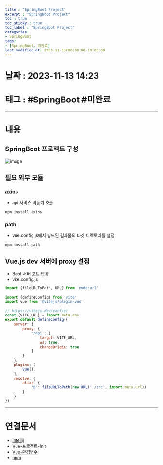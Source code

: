 ```yaml
---
title : "SpringBoot Project"
excerpt : "SpringBoot Project"
toc : true
toc_sticky : true
toc_label : "SpringBoot Project"
categories:
- SpringBoot
tags:
- [SpringBoot, 미완료]
last_modified_at: 2023-11-13T08:00:00-10:00:00
---
```


# 날짜 : 2023-11-13 14:23

# 태그 : #SpringBoot #미완료 
---

# 내용

## SpringBoot 프로젝트 구성
  
![image](../../assets/images/SpringVueProjectStructure.png)

## 필요 외부 모듈

### axios
- api 서비스 비동기 호출

```bash
npm install axios
```

### path
- vue.config.js에서 빌드된 결과물의 타겟 디렉토리를 설정

```bash
npm install path
```

## Vue.js dev 서버에 proxy 설정
- Boot 서버 포트 변경
- vite.config.js

```javascript
import {fileURLToPath, URL} from 'node:url'  
  
import {defineConfig} from 'vite'  
import vue from '@vitejs/plugin-vue'  
  
// https://vitejs.dev/config/  
const {VITE_URL} = import.meta.env  
export default defineConfig({  
    server: {  
        proxy: {  
            '/api': {  
                target: VITE_URL,  
                ws: true,  
                changeOrigin: true  
            }  
        }
    },  
    plugins: [  
        vue(),  
    ],  
    resolve: {  
        alias: {  
            '@': fileURLToPath(new URL('./src', import.meta.url))  
        }  
    }  
})
```

---

# 연결문서
- [Intellij](../../ide/ide-Intellij)
- [Vue-프로젝트-Init](../../vuestudy/vuestudy-Vue-프로젝트-Init)
- [Vue-환경변수](../../vuestudy/vuestudy-Vue-환경변수)
- [npm](../../nodejs/nodejs-npm)